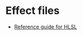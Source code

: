 # Effect files

- [Reference guide for HLSL](https://learn.microsoft.com/en-us/windows/win32/direct3dhlsl/dx-graphics-hlsl-reference)